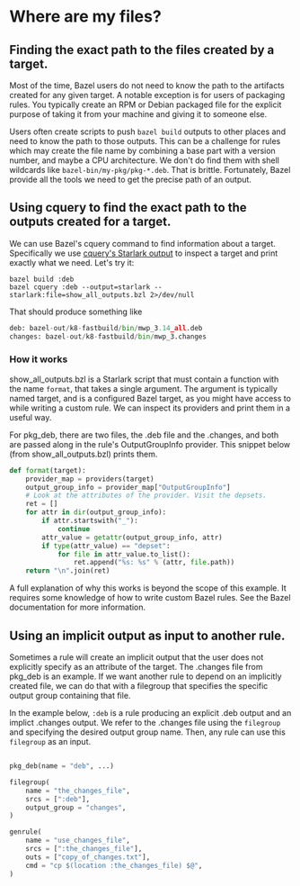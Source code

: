 # Where are my files?

## Finding the exact path to the files created by a target.

Most of the time, Bazel users do not need to know the path to the artifacts
created for any given target. A notable exception is for users of packaging
rules. You typically create an RPM or Debian packaged file for the explicit
purpose of taking it from your machine and giving it to someone else.

Users often create scripts to push `bazel build` outputs to other places and
need to know the path to those outputs. This can be a challenge for rules which
may create the file name by combining a base part with a version number,
and maybe a CPU architecture. We don't do find them with shell wildcards
like `bazel-bin/my-pkg/pkg-*.deb`. That is brittle. Fortunately, Bazel
provide all the tools we need to get the precise path of an output.

## Using cquery to find the exact path to the outputs created for a target.

We can use Bazel's cquery command to find information about a target.
Specifically we use
[cquery's Starlark output](https://docs.bazel.build/versions/main/cquery.html#cquery-starlark-dialect)
to inspect a target and print exactly what we need. Let's try it:

```shell
bazel build :deb
bazel cquery :deb --output=starlark --starlark:file=show_all_outputs.bzl 2>/dev/null
```

That should produce something like

```python
deb: bazel-out/k8-fastbuild/bin/mwp_3.14_all.deb
changes: bazel-out/k8-fastbuild/bin/mwp_3.changes
```

### How it works

show_all_outputs.bzl is a Starlark script that must contain a function with the
name `format`, that takes a single argument. The argument is typically named
target, and is a configured Bazel target, as you might have access to while
writing a custom rule. We can inspect its providers and print them in a useful
way.

For pkg_deb, there are two files, the .deb file and the .changes, and both are
passed along in the rule's OutputGroupInfo provider. This snippet below (from
show_all_outputs.bzl) prints them.

```python
def format(target):
    provider_map = providers(target)
    output_group_info = provider_map["OutputGroupInfo"]
    # Look at the attributes of the provider. Visit the depsets.
    ret = []
    for attr in dir(output_group_info):
        if attr.startswith("_"):
            continue
        attr_value = getattr(output_group_info, attr)
        if type(attr_value) == "depset":
            for file in attr_value.to_list():
                ret.append("%s: %s" % (attr, file.path))
    return "\n".join(ret)
```

A full explanation of why this works is beyond the scope of this example. It
requires some knowledge of how to write custom Bazel rules. See the Bazel
documentation for more information.

## Using an implicit output as input to another rule.

Sometimes a rule will create an implicit output that the user does not
explicitly specify as an attribute of the target. The .changes file from
pkg_deb is an example. If we want another rule to depend on an implicitly
created file, we can do that with a filegroup that specifies the specific
output group containing that file.

In the example below, `:deb` is a rule producing an explicit .deb output
and an implict .changes output. We refer to the .changes file using the
`filegroup` and specifying the desired output group name. Then, any rule
can use this `filegroup` as an input.

```python

pkg_deb(name = "deb", ...)

filegroup(
    name = "the_changes_file",
    srcs = [":deb"],
    output_group = "changes",
)

genrule(
    name = "use_changes_file",
    srcs = [":the_changes_file"],
    outs = ["copy_of_changes.txt"],
    cmd = "cp $(location :the_changes_file) $@",
)
```
